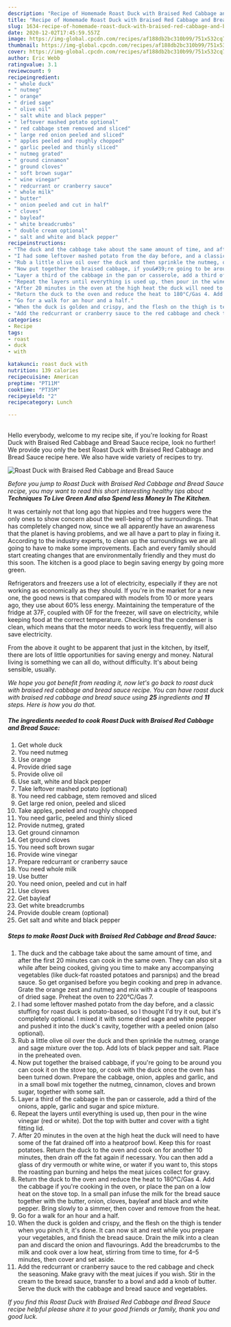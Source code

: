 ```yaml
---
description: "Recipe of Homemade Roast Duck with Braised Red Cabbage and Bread Sauce"
title: "Recipe of Homemade Roast Duck with Braised Red Cabbage and Bread Sauce"
slug: 1634-recipe-of-homemade-roast-duck-with-braised-red-cabbage-and-bread-sauce
date: 2020-12-02T17:45:59.557Z
image: https://img-global.cpcdn.com/recipes/af188db2bc310b99/751x532cq70/roast-duck-with-braised-red-cabbage-and-bread-sauce-recipe-main-photo.jpg
thumbnail: https://img-global.cpcdn.com/recipes/af188db2bc310b99/751x532cq70/roast-duck-with-braised-red-cabbage-and-bread-sauce-recipe-main-photo.jpg
cover: https://img-global.cpcdn.com/recipes/af188db2bc310b99/751x532cq70/roast-duck-with-braised-red-cabbage-and-bread-sauce-recipe-main-photo.jpg
author: Eric Webb
ratingvalue: 3.1
reviewcount: 9
recipeingredient:
- " whole duck"
- " nutmeg"
- " orange"
- " dried sage"
- " olive oil"
- " salt white and black pepper"
- " leftover mashed potato optional"
- " red cabbage stem removed and sliced"
- " large red onion peeled and sliced"
- " apples peeled and roughly chopped"
- " garlic peeled and thinly sliced"
- " nutmeg grated"
- " ground cinnamon"
- " ground cloves"
- " soft brown sugar"
- " wine vinegar"
- " redcurrant or cranberry sauce"
- " whole milk"
- " butter"
- " onion peeled and cut in half"
- " cloves"
- " bayleaf"
- " white breadcrumbs"
- " double cream optional"
- " salt and white and black pepper"
recipeinstructions:
- "The duck and the cabbage take about the same amount of time, and after the first 20 minutes can cook in the same oven. They can also sit a while after being cooked, giving you time to make any accompanying vegetables (like duck-fat roasted potatoes and parsnips) and the bread sauce. So get organised before you begin cooking and prep in advance. Grate the orange zest and nutmeg and mix with a couple of teaspoons of dried sage. Preheat the oven to  220°C/Gas 7."
- "I had some leftover mashed potato from the day before, and a classic stuffing for roast duck is potato-based, so I thought I&#39;d try it out, but it&#39;s completely optional. I mixed it with some dried sage and white pepper and pushed it into the duck&#39;s cavity, together with a peeled onion (also optional)."
- "Rub a little olive oil over the duck and then sprinkle the nutmeg, orange and sage mixture over the top. Add lots of black pepper and salt. Place in the preheated oven."
- "Now put together the braised cabbage, if you&#39;re going to be around you can cook it on the stove top, or cook with the duck once the oven has been turned down. Prepare the cabbage, onion, apples and garlic, and in a small bowl mix together the nutmeg, cinnamon, cloves and brown sugar, together with some salt."
- "Layer a third of the cabbage in the pan or casserole, add a third of the onions, apple, garlic and sugar and spice mixture."
- "Repeat the layers until everything is used up, then pour in the wine vinegar (red or white). Dot the top with butter and cover with a tight fitting lid."
- "After 20 minutes in the oven at the high heat the duck will need to have some of the fat drained off into a heatproof bowl. Keep this for roast potatoes. Return the duck to the oven and cook on for another 10 minutes, then drain off the fat again if necessary. You can then add a glass of dry vermouth or white wine, or water if you want to, this stops the roasting pan burning and helps the meat juices collect for gravy."
- "Return the duck to the oven and reduce the heat to 180°C/Gas 4. Add the cabbage if you&#39;re cooking in the oven, or place the pan on a low heat on the stove top. In a small pan infuse the milk for the bread sauce together with the butter, onion, cloves, bayleaf and black and white pepper. Bring slowly to a simmer, then cover and remove from the heat."
- "Go for a walk for an hour and a half."
- "When the duck is golden and crispy, and the flesh on the thigh is tender when you pinch it, it&#39;s done. It can now sit and rest while you prepare your vegetables, and finish the bread sauce. Drain the milk into a clean pan and discard the onion and flavourings. Add the breadcrumbs to the milk and cook over a low heat, stirring from time to time, for 4–5 minutes, then cover and set aside."
- "Add the redcurrant or cranberry sauce to the red cabbage and check the seasoning. Make gravy with the meat juices if you wish. Stir in the cream to the bread sauce, transfer to a bowl and add a knob of butter. Serve the duck with the cabbage and bread sauce and vegetables."
categories:
- Recipe
tags:
- roast
- duck
- with

katakunci: roast duck with 
nutrition: 139 calories
recipecuisine: American
preptime: "PT11M"
cooktime: "PT35M"
recipeyield: "2"
recipecategory: Lunch

---
```

<br>
Hello everybody, welcome to my recipe site, if you're looking for Roast Duck with Braised Red Cabbage and Bread Sauce recipe, look no further! We provide you only the best Roast Duck with Braised Red Cabbage and Bread Sauce recipe here. We also have wide variety of recipes to try.
<br>


![Roast Duck with Braised Red Cabbage and Bread Sauce](https://img-global.cpcdn.com/recipes/af188db2bc310b99/751x532cq70/roast-duck-with-braised-red-cabbage-and-bread-sauce-recipe-main-photo.jpg)

<i>Before you jump to Roast Duck with Braised Red Cabbage and Bread Sauce recipe, you may want to read this short interesting healthy tips about 
<strong>Techniques To Live Green And also Spend less Money In The Kitchen</strong>.</i>
</br>

It was certainly not that long ago that hippies and tree huggers were the only ones to show concern about the well-being of the surroundings. That has completely changed now, since we all apparently have an awareness that the planet is having problems, and we all have a part to play in fixing it. According to the industry experts, to clean up the surroundings we are all going to have to make some improvements. Each and every family should start creating changes that are environmentally friendly and they must do this soon. The kitchen is a good place to begin saving energy by going more green.

Refrigerators and freezers use a lot of electricity, especially if they are not working as economically as they should. If you're in the market for a new one, the good news is that compared with models from 10 or more years ago, they use about 60% less energy. Maintaining the temperature of the fridge at 37F, coupled with 0F for the freezer, will save on electricity, while keeping food at the correct temperature. Checking that the condenser is clean, which means that the motor needs to work less frequently, will also save electricity.

From the above it ought to be apparent that just in the kitchen, by itself, there are lots of little opportunities for saving energy and money. Natural living is something we can all do, without difficulty. It's about being sensible, usually.


<i>We hope you got benefit from reading it, now let's go back to roast duck with braised red cabbage and bread sauce recipe. You can have roast duck with braised red cabbage and bread sauce using <strong>25</strong> ingredients and <strong>11</strong> steps. Here is how you do that.
</i>

##### The ingredients needed to cook Roast Duck with Braised Red Cabbage and Bread Sauce:

1. Get  whole duck
1. You need  nutmeg
1. Use  orange
1. Provide  dried sage
1. Provide  olive oil
1. Use  salt, white and black pepper
1. Take  leftover mashed potato (optional)
1. You need  red cabbage, stem removed and sliced
1. Get  large red onion, peeled and sliced
1. Take  apples, peeled and roughly chopped
1. You need  garlic, peeled and thinly sliced
1. Provide  nutmeg, grated
1. Get  ground cinnamon
1. Get  ground cloves
1. You need  soft brown sugar
1. Provide  wine vinegar
1. Prepare  redcurrant or cranberry sauce
1. You need  whole milk
1. Use  butter
1. You need  onion, peeled and cut in half
1. Use  cloves
1. Get  bayleaf
1. Get  white breadcrumbs
1. Provide  double cream (optional)
1. Get  salt and white and black pepper


##### Steps to make Roast Duck with Braised Red Cabbage and Bread Sauce:

1. The duck and the cabbage take about the same amount of time, and after the first 20 minutes can cook in the same oven. They can also sit a while after being cooked, giving you time to make any accompanying vegetables (like duck-fat roasted potatoes and parsnips) and the bread sauce. So get organised before you begin cooking and prep in advance. Grate the orange zest and nutmeg and mix with a couple of teaspoons of dried sage. Preheat the oven to  220°C/Gas 7.
1. I had some leftover mashed potato from the day before, and a classic stuffing for roast duck is potato-based, so I thought I&#39;d try it out, but it&#39;s completely optional. I mixed it with some dried sage and white pepper and pushed it into the duck&#39;s cavity, together with a peeled onion (also optional).
1. Rub a little olive oil over the duck and then sprinkle the nutmeg, orange and sage mixture over the top. Add lots of black pepper and salt. Place in the preheated oven.
1. Now put together the braised cabbage, if you&#39;re going to be around you can cook it on the stove top, or cook with the duck once the oven has been turned down. Prepare the cabbage, onion, apples and garlic, and in a small bowl mix together the nutmeg, cinnamon, cloves and brown sugar, together with some salt.
1. Layer a third of the cabbage in the pan or casserole, add a third of the onions, apple, garlic and sugar and spice mixture.
1. Repeat the layers until everything is used up, then pour in the wine vinegar (red or white). Dot the top with butter and cover with a tight fitting lid.
1. After 20 minutes in the oven at the high heat the duck will need to have some of the fat drained off into a heatproof bowl. Keep this for roast potatoes. Return the duck to the oven and cook on for another 10 minutes, then drain off the fat again if necessary. You can then add a glass of dry vermouth or white wine, or water if you want to, this stops the roasting pan burning and helps the meat juices collect for gravy.
1. Return the duck to the oven and reduce the heat to 180°C/Gas 4. Add the cabbage if you&#39;re cooking in the oven, or place the pan on a low heat on the stove top. In a small pan infuse the milk for the bread sauce together with the butter, onion, cloves, bayleaf and black and white pepper. Bring slowly to a simmer, then cover and remove from the heat.
1. Go for a walk for an hour and a half.
1. When the duck is golden and crispy, and the flesh on the thigh is tender when you pinch it, it&#39;s done. It can now sit and rest while you prepare your vegetables, and finish the bread sauce. Drain the milk into a clean pan and discard the onion and flavourings. Add the breadcrumbs to the milk and cook over a low heat, stirring from time to time, for 4–5 minutes, then cover and set aside.
1. Add the redcurrant or cranberry sauce to the red cabbage and check the seasoning. Make gravy with the meat juices if you wish. Stir in the cream to the bread sauce, transfer to a bowl and add a knob of butter. Serve the duck with the cabbage and bread sauce and vegetables.


<i>If you find this Roast Duck with Braised Red Cabbage and Bread Sauce recipe helpful please share it to your good friends or family, thank you and good luck.</i>
